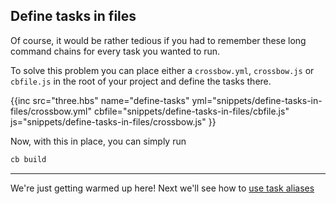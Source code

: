 ## Define tasks in files

Of course, it would be rather tedious if you had to remember these long command
chains for every task you wanted to run. 

To solve this problem you can place either
a `crossbow.yml`, `crossbow.js` or `cbfile.js` in the root of your project and define the tasks there.

{{inc 
    src="three.hbs"
    name="define-tasks"
    yml="snippets/define-tasks-in-files/crossbow.yml"
    cbfile="snippets/define-tasks-in-files/cbfile.js"
    js="snippets/define-tasks-in-files/crossbow.js"
}}

Now, with this in place, you can simply run
 
```bash
cb build
```

---

We're just getting warmed up here! Next we'll see 
how to [use task aliases](/docs/use-task-aliases)